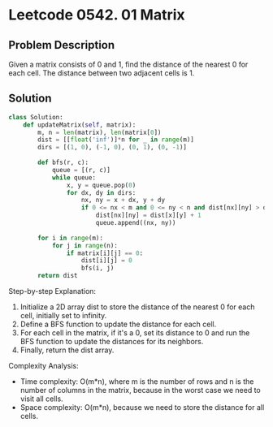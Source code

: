 # Leetcode 0542. 01 Matrix

## Problem Description
Given a matrix consists of 0 and 1, find the distance of the nearest 0 for each cell. The distance between two adjacent cells is 1.

## Solution
```python
class Solution:
    def updateMatrix(self, matrix):
        m, n = len(matrix), len(matrix[0])
        dist = [[float('inf')]*n for _ in range(m)]
        dirs = [(1, 0), (-1, 0), (0, 1), (0, -1)]
        
        def bfs(r, c):
            queue = [(r, c)]
            while queue:
                x, y = queue.pop(0)
                for dx, dy in dirs:
                    nx, ny = x + dx, y + dy
                    if 0 <= nx < m and 0 <= ny < n and dist[nx][ny] > dist[x][y] + 1:
                        dist[nx][ny] = dist[x][y] + 1
                        queue.append((nx, ny))
        
        for i in range(m):
            for j in range(n):
                if matrix[i][j] == 0:
                    dist[i][j] = 0
                    bfs(i, j)
        return dist
```

Step-by-step Explanation: 
1. Initialize a 2D array dist to store the distance of the nearest 0 for each cell, initially set to infinity.
2. Define a BFS function to update the distance for each cell.
3. For each cell in the matrix, if it's a 0, set its distance to 0 and run the BFS function to update the distances for its neighbors.
4. Finally, return the dist array.

Complexity Analysis: 
- Time complexity: O(m*n), where m is the number of rows and n is the number of columns in the matrix, because in the worst case we need to visit all cells.
- Space complexity: O(m*n), because we need to store the distance for all cells.